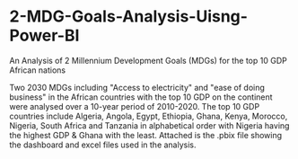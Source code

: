 # 2-MDG-Goals-Analysis-Uisng-Power-BI
An Analysis of 2 Millennium Development Goals (MDGs) for the top 10 GDP African nations

Two 2030 MDGs including "Access to electricity" and "ease of doing business" in the African countries with the top 10 GDP on the continent were analysed over a 10-year period of 2010-2020.
The top 10 GDP countries include Algeria, Angola, Egypt, Ethiopia, Ghana, Kenya, Morocco, Nigeria, South Africa and Tanzania in alphabetical order with Nigeria having the highest GDP & Ghana with the least.
Attached is the .pbix file showing the dashboard and excel files used in the analysis.
